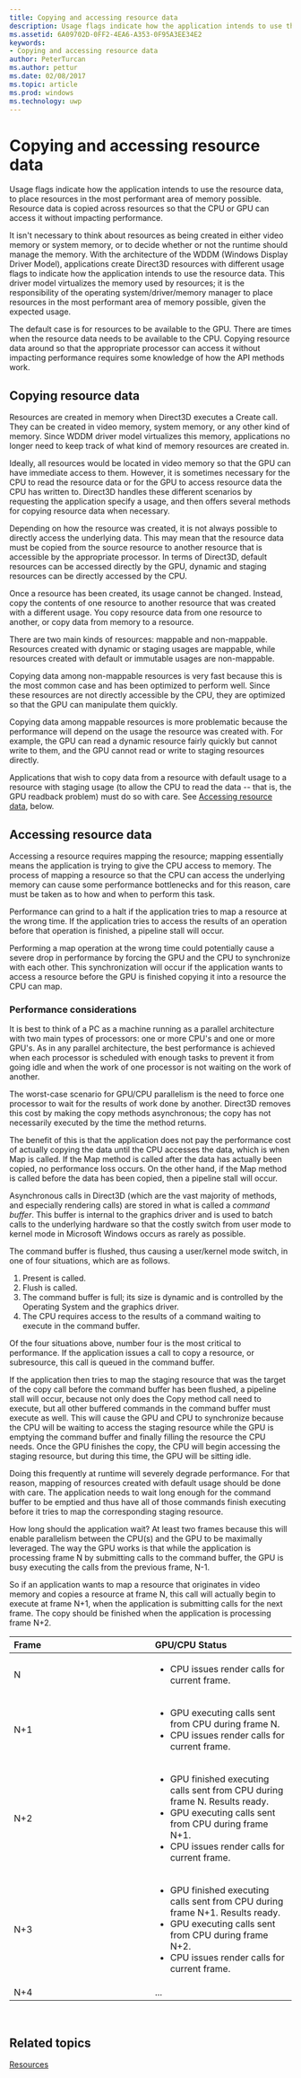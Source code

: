 ---title: Copying and accessing resource datadescription: Usage flags indicate how the application intends to use the resource data, to place resources in the most performant area of memory possible. Resource data is copied across resources so that the CPU or GPU can access it without impacting performance.ms.assetid: 6A09702D-0FF2-4EA6-A353-0F95A3EE34E2keywords:- Copying and accessing resource dataauthor: PeterTurcanms.author: petturms.date: 02/08/2017ms.topic: articlems.prod: windowsms.technology: uwp---# Copying and accessing resource dataUsage flags indicate how the application intends to use the resource data, to place resources in the most performant area of memory possible. Resource data is copied across resources so that the CPU or GPU can access it without impacting performance.It isn't necessary to think about resources as being created in either video memory or system memory, or to decide whether or not the runtime should manage the memory. With the architecture of the WDDM (Windows Display Driver Model), applications create Direct3D resources with different usage flags to indicate how the application intends to use the resource data. This driver model virtualizes the memory used by resources; it is the responsibility of the operating system/driver/memory manager to place resources in the most performant area of memory possible, given the expected usage.The default case is for resources to be available to the GPU. There are times when the resource data needs to be available to the CPU. Copying resource data around so that the appropriate processor can access it without impacting performance requires some knowledge of how the API methods work.## <span id="Copying"></span><span id="copying"></span><span id="COPYING"></span>Copying resource dataResources are created in memory when Direct3D executes a Create call. They can be created in video memory, system memory, or any other kind of memory. Since WDDM driver model virtualizes this memory, applications no longer need to keep track of what kind of memory resources are created in.Ideally, all resources would be located in video memory so that the GPU can have immediate access to them. However, it is sometimes necessary for the CPU to read the resource data or for the GPU to access resource data the CPU has written to. Direct3D handles these different scenarios by requesting the application specify a usage, and then offers several methods for copying resource data when necessary.Depending on how the resource was created, it is not always possible to directly access the underlying data. This may mean that the resource data must be copied from the source resource to another resource that is accessible by the appropriate processor. In terms of Direct3D, default resources can be accessed directly by the GPU, dynamic and staging resources can be directly accessed by the CPU.Once a resource has been created, its usage cannot be changed. Instead, copy the contents of one resource to another resource that was created with a different usage. You copy resource data from one resource to another, or copy data from memory to a resource.There are two main kinds of resources: mappable and non-mappable. Resources created with dynamic or staging usages are mappable, while resources created with default or immutable usages are non-mappable.Copying data among non-mappable resources is very fast because this is the most common case and has been optimized to perform well. Since these resources are not directly accessible by the CPU, they are optimized so that the GPU can manipulate them quickly.Copying data among mappable resources is more problematic because the performance will depend on the usage the resource was created with. For example, the GPU can read a dynamic resource fairly quickly but cannot write to them, and the GPU cannot read or write to staging resources directly.Applications that wish to copy data from a resource with default usage to a resource with staging usage (to allow the CPU to read the data -- that is, the GPU readback problem) must do so with care. See [Accessing resource data](#accessing), below.## <span id="Accessing"></span><span id="accessing"></span><span id="ACCESSING"></span>Accessing resource dataAccessing a resource requires mapping the resource; mapping essentially means the application is trying to give the CPU access to memory. The process of mapping a resource so that the CPU can access the underlying memory can cause some performance bottlenecks and for this reason, care must be taken as to how and when to perform this task.Performance can grind to a halt if the application tries to map a resource at the wrong time. If the application tries to access the results of an operation before that operation is finished, a pipeline stall will occur.Performing a map operation at the wrong time could potentially cause a severe drop in performance by forcing the GPU and the CPU to synchronize with each other. This synchronization will occur if the application wants to access a resource before the GPU is finished copying it into a resource the CPU can map.### <span id="Performance_Considerations"></span><span id="performance_considerations"></span><span id="PERFORMANCE_CONSIDERATIONS"></span>Performance considerationsIt is best to think of a PC as a machine running as a parallel architecture with two main types of processors: one or more CPU's and one or more GPU's. As in any parallel architecture, the best performance is achieved when each processor is scheduled with enough tasks to prevent it from going idle and when the work of one processor is not waiting on the work of another.The worst-case scenario for GPU/CPU parallelism is the need to force one processor to wait for the results of work done by another. Direct3D removes this cost by making the copy methods asynchronous; the copy has not necessarily executed by the time the method returns.The benefit of this is that the application does not pay the performance cost of actually copying the data until the CPU accesses the data, which is when Map is called. If the Map method is called after the data has actually been copied, no performance loss occurs. On the other hand, if the Map method is called before the data has been copied, then a pipeline stall will occur.Asynchronous calls in Direct3D (which are the vast majority of methods, and especially rendering calls) are stored in what is called a *command buffer*. This buffer is internal to the graphics driver and is used to batch calls to the underlying hardware so that the costly switch from user mode to kernel mode in Microsoft Windows occurs as rarely as possible.The command buffer is flushed, thus causing a user/kernel mode switch, in one of four situations, which are as follows.1.  Present is called.2.  Flush is called.3.  The command buffer is full; its size is dynamic and is controlled by the Operating System and the graphics driver.4.  The CPU requires access to the results of a command waiting to execute in the command buffer.Of the four situations above, number four is the most critical to performance. If the application issues a call to copy a resource, or subresource, this call is queued in the command buffer.If the application then tries to map the staging resource that was the target of the copy call before the command buffer has been flushed, a pipeline stall will occur, because not only does the Copy method call need to execute, but all other buffered commands in the command buffer must execute as well. This will cause the GPU and CPU to synchronize because the CPU will be waiting to access the staging resource while the GPU is emptying the command buffer and finally filling the resource the CPU needs. Once the GPU finishes the copy, the CPU will begin accessing the staging resource, but during this time, the GPU will be sitting idle.Doing this frequently at runtime will severely degrade performance. For that reason, mapping of resources created with default usage should be done with care. The application needs to wait long enough for the command buffer to be emptied and thus have all of those commands finish executing before it tries to map the corresponding staging resource.How long should the application wait? At least two frames because this will enable parallelism between the CPU(s) and the GPU to be maximally leveraged. The way the GPU works is that while the application is processing frame N by submitting calls to the command buffer, the GPU is busy executing the calls from the previous frame, N-1.So if an application wants to map a resource that originates in video memory and copies a resource at frame N, this call will actually begin to execute at frame N+1, when the application is submitting calls for the next frame. The copy should be finished when the application is processing frame N+2.<table><colgroup><col width="50%" /><col width="50%" /></colgroup><thead><tr class="header"><th align="left">Frame</th><th align="left">GPU/CPU Status</th></tr></thead><tbody><tr class="odd"><td align="left">N</td><td align="left"><ul><li>CPU issues render calls for current frame.</li></ul></td></tr><tr class="even"><td align="left">N+1</td><td align="left"><ul><li>GPU executing calls sent from CPU during frame N.</li><li>CPU issues render calls for current frame.</li></ul></td></tr><tr class="odd"><td align="left">N+2</td><td align="left"><ul><li>GPU finished executing calls sent from CPU during frame N. Results ready.</li><li>GPU executing calls sent from CPU during frame N+1.</li><li>CPU issues render calls for current frame.</li></ul></td></tr><tr class="even"><td align="left">N+3</td><td align="left"><ul><li>GPU finished executing calls sent from CPU during frame N+1. Results ready.</li><li>GPU executing calls sent from CPU during frame N+2.</li><li>CPU issues render calls for current frame.</li></ul></td></tr><tr class="odd"><td align="left">N+4</td><td align="left">...</td></tr></tbody></table> ## <span id="related-topics"></span>Related topics[Resources](resources.md)  